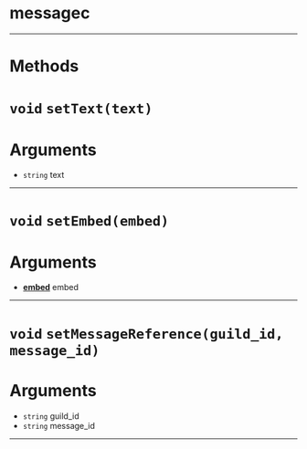 # messagec


---
# Methods
# `void` `setText(text)`
# Arguments
* `string` text  

---
# `void` `setEmbed(embed)`
# Arguments
* **[embed](https://github.com/devonium/gm-discordAPI/blob/doc/embed.md#embed)** embed  

---
# `void` `setMessageReference(guild_id, message_id)`
# Arguments
* `string` guild_id  
* `string` message_id  

---
